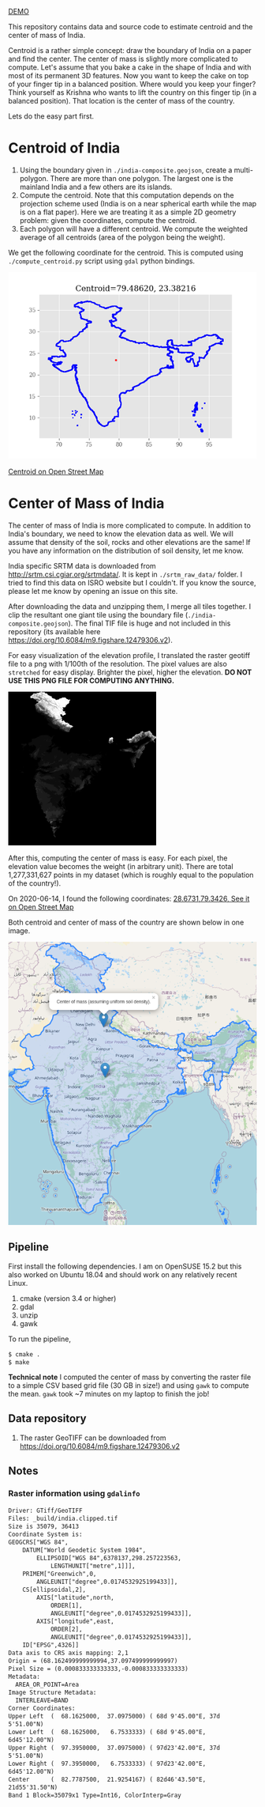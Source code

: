 [DEMO](https://dilawar.github.io/map-india-center/)

This repository contains data and source code to estimate centroid and the center
of mass of India. 

Centroid is a rather simple concept: draw the boundary of India on a paper and find the
center. The center of mass is slightly more complicated to compute. Let's assume that you bake a cake
in the shape of India and with most of its permanent 3D features. Now you want
to keep the cake on top of your finger tip in a balanced position. Where would
you keep your finger? Think yourself as Krishna who wants to lift the country
on this finger tip (in a balanced position). That location is the center of mass of
the country.

Lets do the easy part first.

# Centroid of India

1. Using the boundary given in `./india-composite.geojson`, create
   a multi-polygon. There are more than one polygon. The largest one is the
   mainland India and a few others are its islands.
2. Compute the centroid. Note that this computation depends on the
   projection scheme used (India is on a near spherical earth while the map is on a 
   flat paper). Here we are treating it as a simple 2D
   geometry problem: given the coordinates, compute the centroid.
3. Each polygon will have a different centroid. We compute the weighted average of
   all centroids (area of the polygon being the weight).

We get the following coordinate for the centroid. This is computed using
`./compute_centroid.py` script using `gdal` python bindings.

![Centroid of India](./compute_centroid.py.png)

[Centroid on Open Street Map](http://www.openstreetmap.org/?mlon=79.3426&mlat=28.6731&zoom=8)


# Center of Mass of India

The center of mass of India is more complicated to compute. In addition to India's 
boundary, we need to know the elevation data as well. We will assume that density of the soil,
rocks and other elevations are the same! If you have any information on the
distribution of soil density, let me know.

India specific SRTM data is downloaded from
http://srtm.csi.cgiar.org/srtmdata/. It is kept in `./srtm_raw_data/` folder. I
tried to find this data on ISRO website but I couldn't. If you know the source,
please let me know by opening an issue on this site.

After downloading the data and unzipping them, I merge all tiles together. I
clip the resultant one giant tile using the boundary file
(`./india-composite.geojson`). The final TIF file is huge and not included in
this repository (its available here https://doi.org/10.6084/m9.figshare.12479306.v2).

For easy visualization of the elevation profile, I translated the raster
geotiff file to a png with 1/100th of the resolution. The pixel values are also
`stretched` for easy display. Brighter the pixel, higher the elevation.  __DO
NOT USE THIS PNG FILE FOR COMPUTING ANYTHING.__

<img src="static/india.clipped.stretched.png" width="300">

After this, computing the center of mass is easy. For each pixel, the elevation
value becomes the weight (in arbitrary unit).  There are total 1,277,331,627 points 
in my dataset (which is roughly equal to the population of the country!).

On 2020-06-14, I found the following coordinates: [28.6731,79.3426, See it on
Open Street Map](http://www.openstreetmap.org/?mlon=79.3426&mlat=28.6731&zoom=8)

Both centroid and center of mass of the country are shown below in one image.

![](./static/india_com.png)

## Pipeline

First install the following dependencies. I am on OpenSUSE 15.2 but this also
worked on Ubuntu 18.04 and should work on any relatively recent Linux.

1. cmake (version 3.4 or higher)
2. gdal
3. unzip
4. gawk

To run the pipeline,

```
$ cmake .
$ make 
```

__Technical note__ I computed the center of mass by converting the raster file
to a simple CSV based grid file (30 GB in size!) and using `gawk` to compute
the mean. `gawk` took ~7 minutes on my laptop to finish the job! 

## Data repository

1. The raster GeoTIFF can be downloaded from  https://doi.org/10.6084/m9.figshare.12479306.v2

## Notes

### Raster information using `gdalinfo`

```
Driver: GTiff/GeoTIFF
Files: _build/india.clipped.tif
Size is 35079, 36413
Coordinate System is:
GEOGCRS["WGS 84",
    DATUM["World Geodetic System 1984",
        ELLIPSOID["WGS 84",6378137,298.257223563,
            LENGTHUNIT["metre",1]]],
    PRIMEM["Greenwich",0,
        ANGLEUNIT["degree",0.0174532925199433]],
    CS[ellipsoidal,2],
        AXIS["latitude",north,
            ORDER[1],
            ANGLEUNIT["degree",0.0174532925199433]],
        AXIS["longitude",east,
            ORDER[2],
            ANGLEUNIT["degree",0.0174532925199433]],
    ID["EPSG",4326]]
Data axis to CRS axis mapping: 2,1
Origin = (68.162499999999994,37.097499999999997)
Pixel Size = (0.000833333333333,-0.000833333333333)
Metadata:
  AREA_OR_POINT=Area
Image Structure Metadata:
  INTERLEAVE=BAND
Corner Coordinates:
Upper Left  (  68.1625000,  37.0975000) ( 68d 9'45.00"E, 37d 5'51.00"N)
Lower Left  (  68.1625000,   6.7533333) ( 68d 9'45.00"E,  6d45'12.00"N)
Upper Right (  97.3950000,  37.0975000) ( 97d23'42.00"E, 37d 5'51.00"N)
Lower Right (  97.3950000,   6.7533333) ( 97d23'42.00"E,  6d45'12.00"N)
Center      (  82.7787500,  21.9254167) ( 82d46'43.50"E, 21d55'31.50"N)
Band 1 Block=35079x1 Type=Int16, ColorInterp=Gray
```
